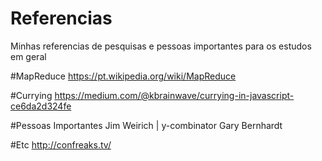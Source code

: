 # Referencias
Minhas referencias de pesquisas e pessoas importantes para os estudos em geral

#MapReduce
https://pt.wikipedia.org/wiki/MapReduce

#Currying
https://medium.com/@kbrainwave/currying-in-javascript-ce6da2d324fe

#Pessoas Importantes
Jim Weirich |  y-combinator
Gary Bernhardt

#Etc
http://confreaks.tv/
